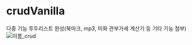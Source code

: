 # crudVanilla
다중 기능 투두리스트 완성(북마크, mp3, 미화 관부가세 계산기 등 기타 기능 첨부)
![이름_crud](https://user-images.githubusercontent.com/64897060/150374986-8864f702-985f-4cc6-a128-6dcfaf658ddb.gif)
